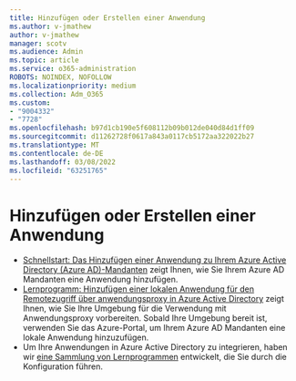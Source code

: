 ```yaml
---
title: Hinzufügen oder Erstellen einer Anwendung
ms.author: v-jmathew
author: v-jmathew
manager: scotv
ms.audience: Admin
ms.topic: article
ms.service: o365-administration
ROBOTS: NOINDEX, NOFOLLOW
ms.localizationpriority: medium
ms.collection: Adm_O365
ms.custom:
- "9004332"
- "7728"
ms.openlocfilehash: b97d1cb190e5f608112b09b012de040d84d1ff09
ms.sourcegitcommit: d11262728f0617a843a0117cb5172aa322022b27
ms.translationtype: MT
ms.contentlocale: de-DE
ms.lasthandoff: 03/08/2022
ms.locfileid: "63251765"
---
```

# <a name="adding-or-creating-an-application"></a>Hinzufügen oder Erstellen einer Anwendung

- [Schnellstart: Das Hinzufügen einer Anwendung zu Ihrem Azure Active Directory (Azure AD)-Mandanten](https://docs.microsoft.com/azure/active-directory/manage-apps/add-application-portal) zeigt Ihnen, wie Sie Ihrem Azure AD Mandanten eine Anwendung hinzufügen.
- [Lernprogramm: Hinzufügen einer lokalen Anwendung für den Remotezugriff über anwendungsproxy in Azure Active Directory](https://docs.microsoft.com/azure/active-directory/manage-apps/application-proxy-add-on-premises-application) zeigt Ihnen, wie Sie Ihre Umgebung für die Verwendung mit Anwendungsproxy vorbereiten. Sobald Ihre Umgebung bereit ist, verwenden Sie das Azure-Portal, um Ihrem Azure AD Mandanten eine lokale Anwendung hinzuzufügen.
- Um Ihre Anwendungen in Azure Active Directory zu integrieren, haben wir [eine Sammlung von Lernprogrammen](https://docs.microsoft.com/azure/active-directory/saas-apps/tutorial-list) entwickelt, die Sie durch die Konfiguration führen.
